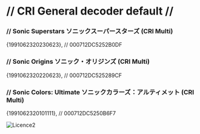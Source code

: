 # // CRI General decoder default //

### // Sonic Superstars ソニックスーパースターズ (CRI Multi)

{1991062320230623}, // 000712DC5252B0DF

### // Sonic Origins ソニック・オリジンズ (CRI Multi)

{1991062320220623}, // 000712DC525289CF

### // Sonic Colors: Ultimate ソニックカラーズ：アルティメット (CRI Multi)

{1991062320101111}, // 000712DC5250B6F7

![Licence2](https://github.com/SonicSpace/Encryption-USMs-Files/assets/88670125/1b0665f9-162a-4373-af7d-d271d3379411)
